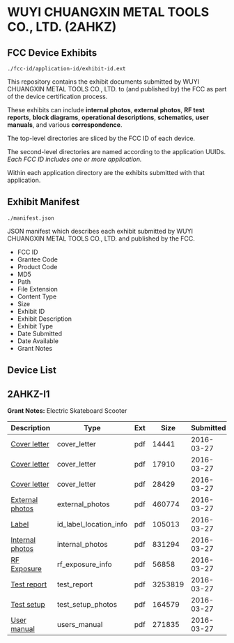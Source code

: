 # WUYI CHUANGXIN METAL TOOLS CO., LTD. (2AHKZ)
## FCC Device Exhibits

```
./fcc-id/application-id/exhibit-id.ext
```

This repository contains the exhibit documents submitted by WUYI CHUANGXIN METAL TOOLS CO., LTD. to (and published by) the FCC as part of the device certification process.

These exhibits can include **internal photos**, **external photos**, **RF test reports**, **block diagrams**, **operational descriptions**, **schematics**, **user manuals**, and various **correspondence**.

The top-level directories are sliced by the FCC ID of each device.

The second-level directories are named according to the application UUIDs. *Each FCC ID includes one or more application.*

Within each application directory are the exhibits submitted with that application. 

## Exhibit Manifest

```
./manifest.json
```

JSON manifest which describes each exhibit submitted by WUYI CHUANGXIN METAL TOOLS CO., LTD. and published by the FCC.

- FCC ID
- Grantee Code
- Product Code
- MD5
- Path
- File Extension
- Content Type
- Size
- Exhibit ID
- Exhibit Description
- Exhibit Type
- Date Submitted
- Date Available
- Grant Notes

## Device List
## 2AHKZ-I1
**Grant Notes:** Electric Skateboard Scooter

| Description | Type | Ext | Size | Submitted | Available |
| ----------- | ---- | --- | ---- | --------- | --------- |
| [Cover letter](2AHKZ-I1/ba0b4523d818b48b059d19236865edc6/2942537.pdf) | cover_letter | pdf | 14441 | 2016-03-27 | 2016-03-27 |
| [Cover letter](2AHKZ-I1/ba0b4523d818b48b059d19236865edc6/2942538.pdf) | cover_letter | pdf | 17910 | 2016-03-27 | 2016-03-27 |
| [Cover letter](2AHKZ-I1/ba0b4523d818b48b059d19236865edc6/2942539.pdf) | cover_letter | pdf | 28429 | 2016-03-27 | 2016-03-27 |
| [External photos](2AHKZ-I1/ba0b4523d818b48b059d19236865edc6/2942540.pdf) | external_photos | pdf | 460774 | 2016-03-27 | 2016-03-27 |
| [Label](2AHKZ-I1/ba0b4523d818b48b059d19236865edc6/2942541.pdf) | id_label_location_info | pdf | 105013 | 2016-03-27 | 2016-03-27 |
| [Internal photos](2AHKZ-I1/ba0b4523d818b48b059d19236865edc6/2942542.pdf) | internal_photos | pdf | 831294 | 2016-03-27 | 2016-03-27 |
| [RF Exposure](2AHKZ-I1/ba0b4523d818b48b059d19236865edc6/2942544.pdf) | rf_exposure_info | pdf | 56858 | 2016-03-27 | 2016-03-27 |
| [Test report](2AHKZ-I1/ba0b4523d818b48b059d19236865edc6/2942546.pdf) | test_report | pdf | 3253819 | 2016-03-27 | 2016-03-27 |
| [Test setup](2AHKZ-I1/ba0b4523d818b48b059d19236865edc6/2942547.pdf) | test_setup_photos | pdf | 164579 | 2016-03-27 | 2016-03-27 |
| [User manual](2AHKZ-I1/ba0b4523d818b48b059d19236865edc6/2942548.pdf) | users_manual | pdf | 271835 | 2016-03-27 | 2016-03-27 |
